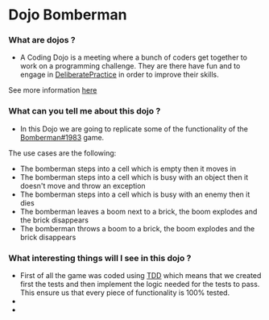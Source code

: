 # Dojo Bomberman

### What are dojos ?
- A Coding Dojo is a meeting where a bunch of coders get together to work on a programming challenge. They are there have fun and to engage in [DeliberatePractice](https://codingdojo.org/DeliberatePractice/) in order to improve their skills.

See more information [here](https://codingdojo.org/WhatIsCodingDojo/)

### What can you tell me about this dojo ?
- In this Dojo we are going to replicate some of the functionality of the [Bomberman#1983](https://en.wikipedia.org/wiki/Bomberman_(1983_video_game)) game.

The use cases are the following:
- The bomberman steps into a cell which is empty then it moves in
- The bomberman steps into a cell which is busy with an object then it doesn't move and throw an exception
- The bomberman steps into a cell which is busy with an enemy then it dies
- The bomberman leaves a boom next to a brick, the boom explodes and the brick disappears
- The bomberman throws a boom to a brick, the boom explodes and the brick disappears

### What interesting things will I see in this dojo ?
- First of all the game was coded using [TDD](https://en.wikipedia.org/wiki/Test-driven_development) which means that we created first the tests and then implement the logic needed for the tests to pass. This ensure us that every piece of functionality is 100% tested.
- 
- 

